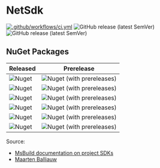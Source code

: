 # NetSdk

[![.github/workflows/ci.yml](https://github.com/Stelzi79/NetSdk/actions/workflows/ci.yml/badge.svg?branch=develop)](https://github.com/Stelzi79/NetSdk/actions/workflows/ci.yml)
![GitHub release (latest SemVer)](https://img.shields.io/github/v/release/Stelzi79/NetSdk?sort=semver)
![GitHub release (latest SemVer)](https://img.shields.io/github/v/release/Stelzi79/NetSdk?label=ci-build)

## NuGet Packages
Released | Prerelease
-- | --
![Nuget](https://img.shields.io/nuget/v/Stelzi79.NetSdk?label=NetSdk)|![Nuget (with prereleases)](https://img.shields.io/nuget/vpre/Stelzi79.NetSdk)
![Nuget](https://img.shields.io/nuget/v/Stelzi79.NetSdk.BlazorWebAssembly?label=NetSdk.BlazorWebAssembly)|![Nuget (with prereleases)](https://img.shields.io/nuget/vpre/Stelzi79.NetSdk.BlazorWebAssembly?label=NetSdk.BlazorWebAssembly)
![Nuget](https://img.shields.io/nuget/v/Stelzi79.NetSdk.ProjectTemplate?label=NetSdk.ProjectTemplate)|![Nuget (with prereleases)](https://img.shields.io/nuget/vpre/Stelzi79.NetSdk.ProjectTemplate?label=NetSdk.ProjectTemplate)
![Nuget](https://img.shields.io/nuget/v/Stelzi79.NetSdk.Razor?label=NetSdk.Razor)|![Nuget (with prereleases)](https://img.shields.io/nuget/vpre/Stelzi79.NetSdk.Razor?label=NetSdk.Razor)
![Nuget](https://img.shields.io/nuget/v/Stelzi79.NetSdk.Web?label=NetSdk.Web)|![Nuget (with prereleases)](https://img.shields.io/nuget/vpre/Stelzi79.NetSdk.Web?label=NetSdk.Web)
![Nuget](https://img.shields.io/nuget/v/Stelzi79.NetSdk.Worker?label=NetSdk.Worker)|![Nuget (with prereleases)](https://img.shields.io/nuget/vpre/Stelzi79.NetSdk.Worker?label=NetSdk.Worker)


Source: 
- [MsBuild documentation on project SDKs](https://docs.microsoft.com/en-us/visualstudio/msbuild/how-to-use-project-sdk?view=vs-2019#how-project-sdks-are-resolved)
- [Maarten Balliauw](https://blog.maartenballiauw.be/post/2017/04/10/extending-dotnet-cli-with-custom-tools.html)

